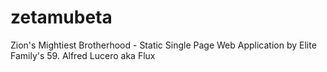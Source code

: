 # zetamubeta
Zion's Mightiest Brotherhood - Static Single Page Web Application
by Elite Family's 59. Alfred Lucero aka Flux
